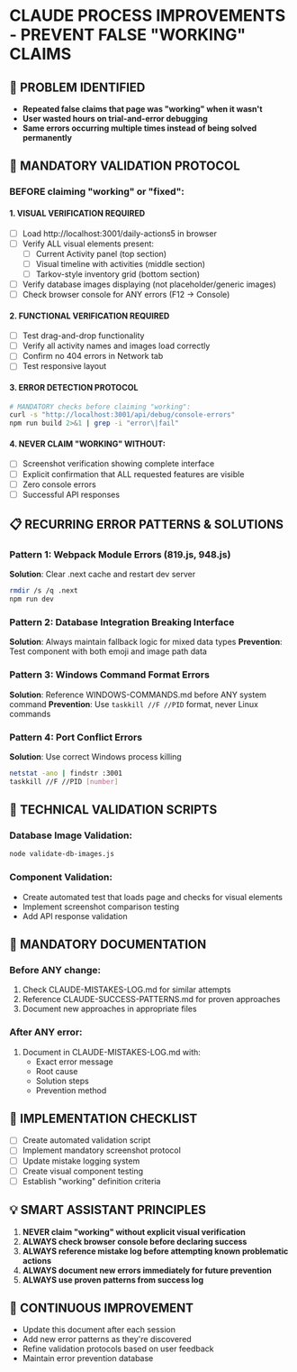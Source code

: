 # CLAUDE PROCESS IMPROVEMENTS - PREVENT FALSE "WORKING" CLAIMS

## 🚨 PROBLEM IDENTIFIED
- **Repeated false claims that page was "working" when it wasn't**
- **User wasted hours on trial-and-error debugging**
- **Same errors occurring multiple times instead of being solved permanently**

## 🎯 MANDATORY VALIDATION PROTOCOL

### BEFORE claiming "working" or "fixed":

#### 1. VISUAL VERIFICATION REQUIRED
- [ ] Load http://localhost:3001/daily-actions5 in browser
- [ ] Verify ALL visual elements present:
  - [ ] Current Activity panel (top section)
  - [ ] Visual timeline with activities (middle section)
  - [ ] Tarkov-style inventory grid (bottom section)
- [ ] Verify database images displaying (not placeholder/generic images)
- [ ] Check browser console for ANY errors (F12 → Console)

#### 2. FUNCTIONAL VERIFICATION REQUIRED
- [ ] Test drag-and-drop functionality
- [ ] Verify all activity names and images load correctly
- [ ] Confirm no 404 errors in Network tab
- [ ] Test responsive layout

#### 3. ERROR DETECTION PROTOCOL
```bash
# MANDATORY checks before claiming "working":
curl -s "http://localhost:3001/api/debug/console-errors"
npm run build 2>&1 | grep -i "error\|fail"
```

#### 4. NEVER CLAIM "WORKING" WITHOUT:
- [ ] Screenshot verification showing complete interface
- [ ] Explicit confirmation that ALL requested features are visible
- [ ] Zero console errors
- [ ] Successful API responses

## 📋 RECURRING ERROR PATTERNS & SOLUTIONS

### Pattern 1: Webpack Module Errors (819.js, 948.js)
**Solution**: Clear .next cache and restart dev server
```bash
rmdir /s /q .next
npm run dev
```

### Pattern 2: Database Integration Breaking Interface
**Solution**: Always maintain fallback logic for mixed data types
**Prevention**: Test component with both emoji and image path data

### Pattern 3: Windows Command Format Errors
**Solution**: Reference WINDOWS-COMMANDS.md before ANY system command
**Prevention**: Use `taskkill //F //PID` format, never Linux commands

### Pattern 4: Port Conflict Errors
**Solution**: Use correct Windows process killing
```bash
netstat -ano | findstr :3001
taskkill //F //PID [number]
```

## 🔧 TECHNICAL VALIDATION SCRIPTS

### Database Image Validation:
```bash
node validate-db-images.js
```

### Component Validation:
- Create automated test that loads page and checks for visual elements
- Implement screenshot comparison testing
- Add API response validation

## 📝 MANDATORY DOCUMENTATION

### Before ANY change:
1. Check CLAUDE-MISTAKES-LOG.md for similar attempts
2. Reference CLAUDE-SUCCESS-PATTERNS.md for proven approaches
3. Document new approaches in appropriate files

### After ANY error:
1. Document in CLAUDE-MISTAKES-LOG.md with:
   - Exact error message
   - Root cause
   - Solution steps
   - Prevention method

## 🎯 IMPLEMENTATION CHECKLIST

- [ ] Create automated validation script
- [ ] Implement mandatory screenshot protocol
- [ ] Update mistake logging system
- [ ] Create visual component testing
- [ ] Establish "working" definition criteria

## 💡 SMART ASSISTANT PRINCIPLES

1. **NEVER claim "working" without explicit visual verification**
2. **ALWAYS check browser console before declaring success**
3. **ALWAYS reference mistake log before attempting known problematic actions**
4. **ALWAYS document new errors immediately for future prevention**
5. **ALWAYS use proven patterns from success log**

## 🔄 CONTINUOUS IMPROVEMENT

- Update this document after each session
- Add new error patterns as they're discovered
- Refine validation protocols based on user feedback
- Maintain error prevention database